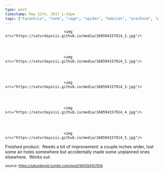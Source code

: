 ```yaml
---
type: post
timestamp: May 12th, 2017 1:41pm
tags: ["tarantula", "tank", "cage", "spider", "habitat", "arachnid", "pets"]
---
```



                               <img src="https://saturdayxiii.github.io/media/160594157914_1.jpg"/>
                           

                                                                                                                           

                               <img src="https://saturdayxiii.github.io/media/160594157914_2.jpg"/>
                           

                                                                                                                           

                               <img src="https://saturdayxiii.github.io/media/160594157914_3.jpg"/>
                           

                                                                                                                           

                               <img src="https://saturdayxiii.github.io/media/160594157914_4.jpg"/>
                           

                                                                                                                           

                               <img src="https://saturdayxiii.github.io/media/160594157914_5.jpg"/>
                           

                                                                                                                      
Finished product.  Needs a bit of improvement: a couple inches wider, lost some air holes somewhere but accidentally made some unplanned ones elsewhere.  Works out.
 
                                    
                
                
                
                
                                
<small>source: https://saturdayxiii.tumblr.com/post/160594157914</small>